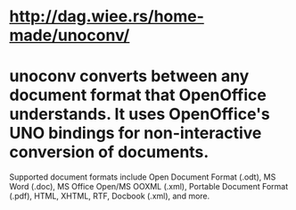 # http://dag.wiee.rs/home-made/unoconv/
# unoconv converts between any document format that OpenOffice understands. It uses OpenOffice's UNO bindings for non-interactive conversion of documents. 
Supported document formats include Open Document Format (.odt), MS Word (.doc), MS Office Open/MS OOXML (.xml), Portable Document Format (.pdf), HTML, XHTML, RTF, Docbook (.xml), and more.
